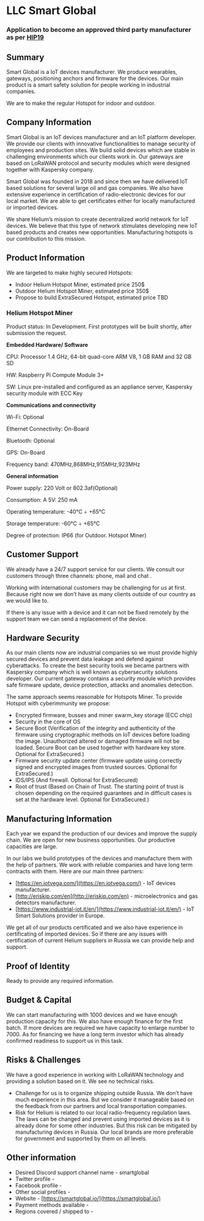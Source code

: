 # LLC Smart Global

### **Application to become an approved third party manufacturer as per [HIP19](https://github.com/helium/HIP/blob/master/0019-third-party-manufacturers.md)**

## **Summary**

Smart Global is a IoT devices manufacturer. We produce wearables, gateways, positioning anchors and firmware for the devices. Our main product is a smart safety solution for people working in industrial companies.

We are to make the regular Hotspot for indoor and outdoor.

## **Company Information**

Smart Global is an IoT devices manufacturer and an IoT platform developer. We provide our clients with innovative functionalities to manage security of employees and production sites. We build solid devices which are stable in challenging environments which our clients work in. Our gateways are based on LoRaWAN protocol and security modules which were designed together with Kaspersky company.

Smart Global was founded in 2018 and since then we have delivered IoT based solutions for several large oil and gas companies. We also have extensive experience in certification of radio-electronic devices for our local market. We are able to get certificates either for locally manufactured or imported devices.

We share Helium’s mission to create decentralized world network for IoT devices. We believe that this type of network stimulates developing new IoT based products and creates new opportunities. Manufacturing hotspots is our contribution to this mission.

## **Product Information**

We are  targeted to make highly secured Hotspots:

- Indoor Helium Hotspot Miner, estimated price 250$
- Outdoor Helium Hotspot Miner, estimated price 350$
- Propose to build ExtraSecured Hotspot, estimated price TBD

### Helium Hotspot Miner

Product status: In Development. First prototypes will be built shortly, after submission the request.

**Embedded Hardware/ Software**

CPU: Processor 1.4 GHz, 64-bit quad-core ARM V8, 1 GB RAM and 32 GB SD

HW: Raspberry Pi Compute Module 3+

SW: Linux pre-installed and configured as an appliance server, Kaspersky security module with ECC Key

**Communications and connectivity**

Wi-Fi: Optional

Ethernet Connectivity: On-Board

Bluetooth:  Optional

GPS: On-Board

Frequency band: 470MHz,868MHz,915MHz,923MHz

**General information**

Power supply: 220 Volt or 802.3af(Optional)

Consumption: A 5V: 250 mA

Operating temperature: -40°C ÷ +65°C

Storage temperature: -60°C ÷ +65°C

Degree of protection: IP66 (for Outdoor. Hotspot Miner)

## **Customer Support**

We already have a 24/7 support service for our clients. We consult our customers through three channels: phone, mail and chat .

Working with international customers may be challenging for us at first. Because right now we don’t have as many clients outside of our country as we would like to.

If there is any issue with a device and it can not be fixed remotely by the support team we can send a replacement of the device.

## **Hardware Security**

As our main clients now are industrial companies so we must provide highly secured devices and prevent data leakage and defend against cyberattacks. To create the best security tools we became partners with Kaspersky company which is well known as cybersecurity solutions developer. Our current gateway contains a security module which provides safe firmware update, device protection, attacks and anomalies detection.

The same approach seems reasonable for Hotspots Miner. To provide Hotspot with cyberimmunity we propose:

- Encrypted firmware, busses and miner swarm_key storage (ECC chip)
- Security in the core of OS
- Secure Boot (Verification of the integrity and authenticity of the firmware using cryptographic methods on IoT devices before loading the image. Unauthorized altered or damaged firmware will not be loaded. Secure Boot can be used together with hardware key store. Optional for ExtraSecured.)
- Firmware security update center (firmware update using correctly signed and encrypted images from trusted sources. Optional for ExtraSecured.)
- IDS/IPS (And firewall. Optional for ExtraSecured)
- Root of trust (Based on Chain of Trust. The starting point of trust is chosen depending on the required guarantees and in difficult cases is set at the hardware level. Optional for ExtraSecured.)

## **Manufacturing Information**

Each year we expand the production of our devices and improve the supply chain. We are open for new business opportunities. Our productive capacities are large.

In our labs we build prototypes of the devices and manufacture them with the help of partners. We work with reliable companies and have long term contracts with them. Here are our main three partners:

- [https://en.iotvega.com/](https://en.iotvega.com/) - IoT devices manufacturer.
- [http://eriskip.com/en](http://eriskip.com/en) -  microelectronics  and gas detectors manufacturer.
- [https://www.industrial-iot.it/en/](https://www.industrial-iot.it/en/) - IoT Smart Solutions provider in Europe.

We get all of our products certificated and we also have experience in certificating of imported devices. So if there are any issues with certification of current Helium suppliers in Russia we can provide help and support.

## **Proof of Identity**

Ready to provide any required information.

## **Budget & Capital**

We can start manufacturing with 1000 devices and we have enough production capacity for this. We also have enough finance for the first batch. If more devices are required we have capacity to enlarge number to 7000. As for financing we have a long term investor which has already confirmed readiness to support us in this task. 

## **Risks & Challenges**

We have a good experience in working with LoRaWAN technology and providing a solution based on it. We see no technical risks.

- Challenge for us is to organize shipping outside Russia. We don’t have much experience in this area. But we consider it manageable based on the feedback from our partners and local transportation companies.
- Risk for Helium is related to our local radio-frequency regulation laws. The laws can be changed and prevent using imported devices as it is already done for some other industries. But this risk can be mitigated by manufacturing devices in Russia. Our local brands are more preferable for government and supported by them on all levels.

## **Other information**

- Desired Discord support channel name - smartglobal
- Twitter profile -
- Facebook profile -
- Other social profiles -
- Website - [https://smartglobal.io/](https://smartglobal.io/)
- Payment methods available -
- Regions covered / shipped to -
